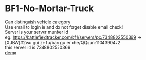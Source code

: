 # BF1-No-Mortar-Truck
Can distinguish vehicle category  
Use email to login in and do not forget disable email check!  
Server is your server munber id  
eg. https://battlefieldtracker.com/bf1/servers/pc/7348802550369 ->[XJBW]#2wu gui ze fu/ban gu er che/QQqun:1104390472  
this server id is 7348802550369  
[demo](https://www.bilibili.com/video/BV1w34y157b8)
